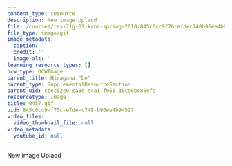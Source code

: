 ```yaml
---
content_type: resource
description: New image Uplaod
file: /courses/res-21g-01-kana-spring-2010/845c0cc9f76cefdec748b96ee4b94527_0457.gif
file_type: image/gif
image_metadata:
  caption: ''
  credit: ''
  image-alt: ''
learning_resource_types: []
ocw_type: OCWImage
parent_title: Hiragana "be"
parent_type: SupplementalResourceSection
parent_uid: ccec52e0-ca8e-e4a1-f066-38ce0bc85efe
resourcetype: Image
title: 0457.gif
uid: 845c0cc9-f76c-efde-c748-b96ee4b94527
video_files:
  video_thumbnail_file: null
video_metadata:
  youtube_id: null
---
```

New image Uplaod

